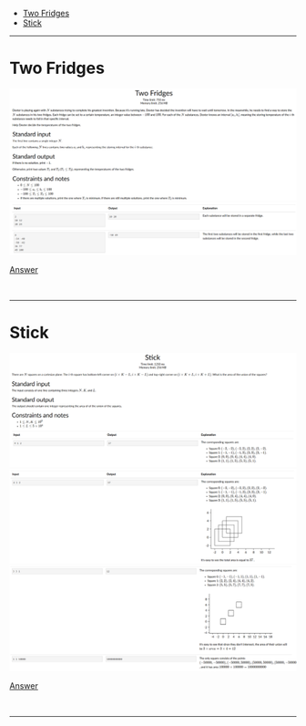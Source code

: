 - [Two Fridges](#Two-Fridges)
- [Stick](#Stick)

<hr>

# Two Fridges

![Alt Text](Images/Two%20Fridges%201.png)
![Alt Text](Images/Two%20Fridges%202.png)

[Answer](Codes/twofridges.py)

<br/><hr>

# Stick

![Alt Text](Images/Stick%201.png)
![Alt Text](Images/Stick%202.png)
![Alt Text](Images/Stick%203.png)

[Answer](Codes/stick.py)

<br/><hr>